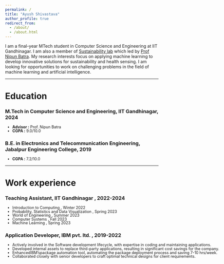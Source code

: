 ```yaml
---
permalink: /
title: "Ayush Shivastava"
author_profile: true
redirect_from: 
  - /about/
  - /about.html
---
```


I am a final-year MTech student in Computer Science and Engineering at IIT Gandhinagar. I am also a member of [Sustainability lab](https://sustainability-lab.github.io/) which led by [Prof Nipun Batra](https://nipunbatra.github.io/). My research interests focus on applying machine learning to develop innovative solutions for sustainability and health sensing. I am looking for opportunities to work on challenging problems in the field of machine learning and artificial intelligence.

-----

# Education

<!-- * PhD in Computer Science and Engineering, Indian Institute of Technology Gandhinagar, 2028 (Expected) -->

<h3>M.Tech in Computer Science and Engineering, IIT Gandhinagar, 2024 </h3>
  <ul style="line-height:90%;margin:0;">
      <!-- <li style="font-size:0.90em;">Thesis title: "Sensing Respiration and Sleep Apnea using thermal imaging in real world conditions"</li> -->
      <li style="font-size:0.90em;"><b>Advisor :</b> Prof. Nipun Batra </li>
      <li style="font-size:0.90em;"><b>CGPA :</b> 9.0/10.0 </li>
  </ul>

<h3>B.E. in Electronics and Telecommunication Engineering, Jabalpur Engineering College, 2019</h3>
  <ul style="line-height:90%;margin:0">
      <li style="font-size:0.90em;"><b>CGPA :</b> 7.2/10.0 </li>
      <!-- <li style="font-size:0.90em;"><b>Major Project :</b> Remote Controlled 6 Wheeled Self Stabilizing Rover </li>
      <li style="font-size:0.90em;"><b>Minor Project :</b> Sign Language Convertor Glove </li> -->
  </ul>

-----

Work experience
======

<h3>Teaching Assistant, IIT Gandhinagar , 2022-2024</h3>
  <ul style="line-height:90%;margin:0">
    <li style="font-size:0.90em;">Introduction to Computing , Winter 2022</li> 
    <li style="font-size:0.90em;">Probability, Statistics and Data Visualization , Spring 2023</li>
    <li style="font-size:0.90em;">World of Engineering , Summer 2023</li>
    <li style="font-size:0.90em;">Computer Systems , Fall 2023</li>
    <li style="font-size:0.90em;">Machine Learning , Spring 2023</li>
  </ul>


<h3>Application Developer, IBM pvt. ltd. , 2019-2022</h3>
  <ul style="line-height:90%;margin:0;margin-right:-50%">
    <li style="font-size:0.90em;">Actively involved in the Software development lifecycle, with expertise in coding and maintaining applications.</li> 
    <li style="font-size:0.90em;">Developed internal assets to replace third-party applications, resulting in significant cost savings for the company.</li>
    <li style="font-size:0.90em;">EnhancedIBM’spackage automation tool, automating the package deployment process and saving 7-10 hrs/week.</li>
    <li style="font-size:0.90em;">Collaborated closely with senior developers to craft optimal technical designs for client requirements.</li>
  </ul>